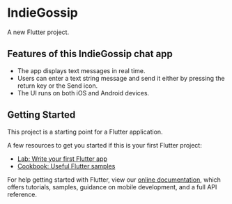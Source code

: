 # IndieGossip

A new Flutter project.

## Features of this IndieGossip chat app
- The app displays text messages in real time.
- Users can enter a text string message and send it either by pressing the return key or the Send icon.
- The UI runs on both iOS and Android devices.

## Getting Started

This project is a starting point for a Flutter application.

A few resources to get you started if this is your first Flutter project:

- [Lab: Write your first Flutter app](https://flutter.dev/docs/get-started/codelab)
- [Cookbook: Useful Flutter samples](https://flutter.dev/docs/cookbook)

For help getting started with Flutter, view our
[online documentation](https://flutter.dev/docs), which offers tutorials,
samples, guidance on mobile development, and a full API reference.
